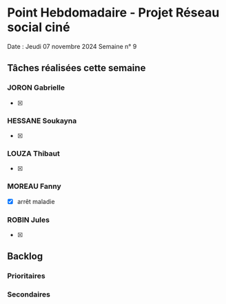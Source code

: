 # Point Hebdomadaire - Projet Réseau social ciné 

Date : Jeudi 07 novembre 2024
Semaine n° 9

## Tâches réalisées cette semaine

### JORON Gabrielle

- [x] 


### HESSANE Soukayna

- [x] 


### LOUZA Thibaut

- [x] 

### MOREAU Fanny

- [x] arrêt maladie


### ROBIN Jules

- [x] 


## Backlog


### Prioritaires


### Secondaires
